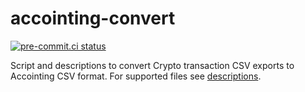 # accointing-convert

[![pre-commit.ci status](https://results.pre-commit.ci/badge/github/Andrwe/accointing-convert/main.svg)](https://results.pre-commit.ci/latest/github/Andrwe/accointing-convert/main)

Script and descriptions to convert Crypto transaction CSV exports to Accointing CSV format.
For supported files see [descriptions](https://github.com/Andrwe/accointing-convert/tree/main/descriptions).
